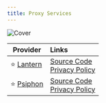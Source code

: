 ```yaml
---
title: Proxy Services
---
```


![Cover](../../assets/proxy-services.png)

| Provider | Links
| --- | :--
| :star: [Lantern](https://lantern.io/) | [Source Code](https://github.com/getlantern/lantern)<br/>[Privacy Policy](https://lantern.io/privacy)
| :star: [Psiphon](https://psiphon.ca/) | [Source Code](https://github.com/psiphon-inc/psiphon)<br/>[Privacy Policy](https://psiphon.ca/privacy.html)